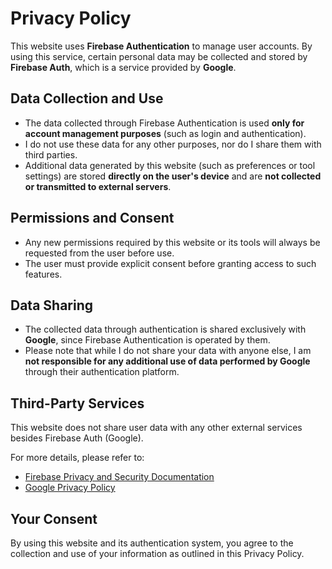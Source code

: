 # Privacy Policy

This website uses **Firebase Authentication** to manage user accounts. By using this service, certain personal data may be collected and stored by **Firebase Auth**, which is a service provided by **Google**.

## Data Collection and Use
- The data collected through Firebase Authentication is used **only for account management purposes** (such as login and authentication).  
- I do not use these data for any other purposes, nor do I share them with third parties.  
- Additional data generated by this website (such as preferences or tool settings) are stored **directly on the user's device** and are **not collected or transmitted to external servers**.  

## Permissions and Consent
- Any new permissions required by this website or its tools will always be requested from the user before use.  
- The user must provide explicit consent before granting access to such features.  

## Data Sharing
- The collected data through authentication is shared exclusively with **Google**, since Firebase Authentication is operated by them.  
- Please note that while I do not share your data with anyone else, I am **not responsible for any additional use of data performed by Google** through their authentication platform.  

## Third-Party Services
This website does not share user data with any other external services besides Firebase Auth (Google).  

For more details, please refer to:  
- [Firebase Privacy and Security Documentation](https://firebase.google.com/support/privacy)  
- [Google Privacy Policy](https://policies.google.com/privacy)  

## Your Consent
By using this website and its authentication system, you agree to the collection and use of your information as outlined in this Privacy Policy.  
